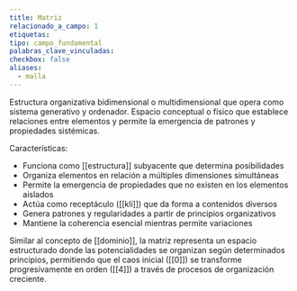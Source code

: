 ```yaml
---
title: Matriz
relacionado_a_campo: 1
etiquetas: 
tipo: campo_fundamental
palabras_clave_vinculadas: 
checkbox: false
aliases:
  - malla
---
```

Estructura organizativa bidimensional o multidimensional que opera como sistema generativo y ordenador. Espacio conceptual o físico que establece relaciones entre elementos y permite la emergencia de patrones y propiedades sistémicas.

Características:
- Funciona como [[estructura]] subyacente que determina posibilidades
- Organiza elementos en relación a múltiples dimensiones simultáneas
- Permite la emergencia de propiedades que no existen en los elementos aislados
- Actúa como receptáculo ([[kli]]) que da forma a contenidos diversos
- Genera patrones y regularidades a partir de principios organizativos
- Mantiene la coherencia esencial mientras permite variaciones

Similar al concepto de [[dominio]], la matriz representa un espacio estructurado donde las potencialidades se organizan según determinados principios, permitiendo que el caos inicial ([[0]]) se transforme progresivamente en orden ([[4]]) a través de procesos de organización creciente.
